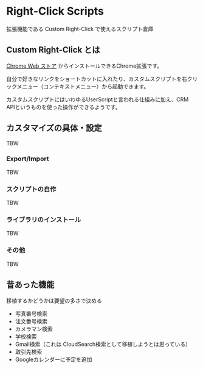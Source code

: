 # Right-Click Scripts

拡張機能である Custom Right-Click で使えるスクリプト倉庫

## Custom Right-Click とは

[Chrome Web ストア](https://chrome.google.com/webstore/detail/custom-right-click-menu/onnbmgmepodkilcbdodhfepllfmafmlj/related?hl=ja) からインストールできるChrome拡張です。

自分で好きなリンクをショートカットに入れたり、カスタムスクリプトを右クリックメニュー（コンテキストメニュー）から起動できます。

カスタムスクリプトにはいわゆるUserScriptと言われる仕組みに加え、CRM APIというものを使った操作ができるようです。

## カスタマイズの具体・設定

TBW

### Export/Import

TBW

### スクリプトの自作

TBW

### ライブラリのインストール

TBW

### その他

TBW


## 昔あった機能

移植するかどうかは要望の多さで決める

- 写真番号検索
- 注文番号検索
- カメラマン検索
- 学校検索
- Gmail検索（これは CloudSearch検索として移植しようとは思っている）
- 取引先検索
- Googleカレンダーに予定を追加

